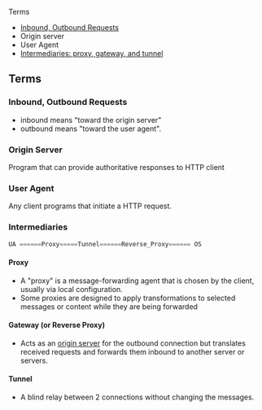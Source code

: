 Terms
- [Inbound, Outbound Requests](#io)
- Origin server
- User Agent
- [Intermediaries: proxy, gateway, and tunnel](#int)

## Terms
<a name=io></a>
### Inbound, Outbound Requests
 - inbound means "toward the origin server"
 - outbound means "toward the user agent".

<a name=os></a>
### Origin Server
Program that can provide authoritative responses to HTTP client

<a name=ua></a>
### User Agent
Any client programs that initiate a HTTP request.

<a name=int></a>
### Intermediaries
```c
UA ======Proxy=====Tunnel======Reverse_Proxy====== OS
```
#### Proxy
- A "proxy" is a message-forwarding agent that is chosen by the client, usually via local configuration.
- Some proxies are designed to apply transformations to selected messages or content while they are being forwarded

#### Gateway (or Reverse Proxy)
- Acts as an [origin server](#os) for the outbound connection but translates received requests and forwards them inbound to another server or servers.

#### Tunnel
- A blind relay between 2 connections without changing the messages.

